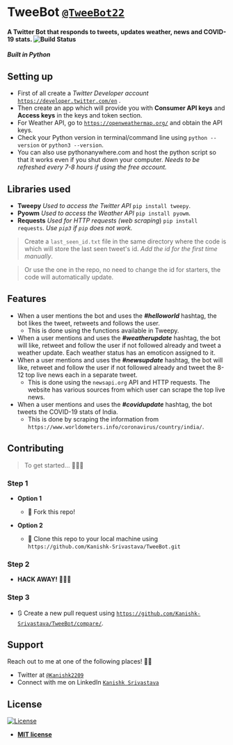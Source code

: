 # TweeBot <a href="https://twitter.com/TweeBot22" target="_blank">`@TweeBot22`</a>
#### A Twitter Bot that responds to tweets, updates weather, news and COVID-19 stats. ![Build Status](http://img.shields.io/travis/badges/badgerbadgerbadger.svg?style=flat-square)
***Built in Python***
## Setting up 
- First of all create a *Twitter Developer account* <a href="https://developer.twitter.com/en" target="_blank">`https://developer.twitter.com/en`</a> .
- Then create an app which will provide you with **Consumer API keys** and **Access keys** in the keys and token section.
- For Weather API, go to <a href="https://openweathermap.org/" target="_blank">`https://openweathermap.org/`</a> and obtain the API keys. 
- Check your Python version in terminal/command line using `python --version` or `python3 --version`. 
- You can also use pythonanywhere.com and host the python script so that it works even if you shut down your computer. *Needs to be refreshed every 7-8 hours if using the free account.* 

## Libraries used
- **Tweepy** *Used to access the Twitter API* 
`pip install tweepy`.
- **Pyowm** *Used to access the Weather API* 
`pip install pyowm`. 
- **Requests** *Used for HTTP requests (web scraping*) 
`pip install requests`. 
*Use `pip3` if `pip` does not work.* 
> Create a `last_seen_id.txt` file in the same directory where the code is which will store the last seen tweet's id. *Add the id for the first time manually*. 

> Or use the one in the repo, no need to change the id for starters, the code will automatically update. 
## Features 
- When a user mentions the bot and uses the ***#helloworld*** hashtag, the bot likes the tweet, retweets and follows the user. 
    - This is done using the functions available in Tweepy. 
- When a user mentions and uses the ***#weatherupdate*** hashtag, the bot will like, retweet and follow the user if not followed already and tweet a weather update. Each weather status has an emoticon assigned to it. 
- When a user mentions and uses the ***#newsupdate*** hashtag, the bot will like, retweet and follow the user if not followed already and tweet the 8-12 top live news each in a separate tweet.
    - This is done using the `newsapi.org` API and HTTP requests. The website has various sources from which user can scrape the top live news. 
- When a user mentions and uses the ***#covidupdate*** hashtag, the bot tweets the COVID-19 stats of India. 
    - This is done by scraping the information from `https://www.worldometers.info/coronavirus/country/india/`. 
## Contributing

> To get started... 👨🏻‍💻 

### Step 1

- **Option 1**
    - 🍴 Fork this repo!

- **Option 2**
    - 👯 Clone this repo to your local machine using `https://github.com/Kanishk-Srivastava/TweeBot.git`

### Step 2

- **HACK AWAY!** 🔨🔨🔨

### Step 3

- 🔃 Create a new pull request using <a href="https://github.com/Kanishk-Srivastava/TweeBot/compare/" target="_blank">`https://github.com/Kanishk-Srivastava/TweeBot/compare/`</a>.



## Support

Reach out to me at one of the following places! ✌🏼

- Twitter at <a href="https://twitter.com/Kanishk2209" target="_blank">`@Kanishk2209`</a>
- Connect with me on LinkedIn <a href="https://www.linkedin.com/in/kanishks22/"  target="_blank">`Kanishk Srivastava`</a>



## License

[![License](http://img.shields.io/:license-mit-blue.svg?style=flat-square)](https://github.com/Kanishk-Srivastava/TweeBot/blob/master/LICENSE)

- **[MIT license](http://opensource.org/licenses/mit-license.php)**